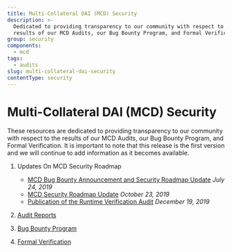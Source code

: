 ```yaml
---
title: Multi-Collateral DAI (MCD) Security
description: >-
  Dedicated to providing transparency to our community with respect to the
  results of our MCD Audits, our Bug Bounty Program, and Formal Verification
group: security
components:
  - mcd
tags:
  - audits
slug: multi-collateral-dai-security
contentType: security
---
```

# Multi-Collateral DAI (MCD) Security

These resources are dedicated to providing transparency to our community with respect to the results of our MCD Audits, our Bug Bounty Program, and Formal Verification. It is important to note that this release is the first version and we will continue to add information as it becomes available.

1. Updates On MCD Security Roadmap

    * [MCD Bug Bounty Announcement and Security Roadmap Update](https://blog.makerdao.com/mcd-bug-bounty-announcement-and-security-roadmap-update/) _July 24, 2019_
    * [MCD Security Roadmap Update](https://blog.makerdao.com/mcd-security-roadmap-update-october-2019/) _October 23, 2019_
    * [Publication of the Runtime Verification Audit](https://forum.makerdao.com/t/publication-of-the-runtime-verification-audit/976) _December 19, 2019_

2. [Audit Reports](https://security.makerdao.com/audit-reports)

3. [Bug Bounty Program](https://security.makerdao.com/bug-bounty-program)

4. [Formal Verification](https://security.makerdao.com/formal-verification)


